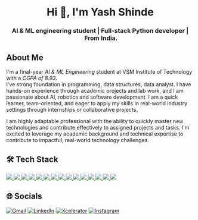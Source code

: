 <h1 align="center">Hi 👋, I'm Yash Shinde</h1>
<h3><p align="center">AI & ML engineering student | Full-stack Python developer | From India.</p></h3>


## About Me
I'm a final-year *AI & ML Engineering* student at VSM Institute of Technology with a *CGPA of 8.93*.  
I've strong foundation in programming, data structures, data analyst. I have hands-on experience through academic projects and lab work, and I am passionate about AI, robotics and software development. I am a quick learner, team-oriented, and eager to apply my skills in real-world industry settings through internships or collaborative projects.

I am highly adaptable professional with the ability to quickly master new technologies and contribute effectively to assigned projects and tasks.
I'm excited to leverage my academic background and technical expertise to contribute to impactful, real-world technology challenges.


## 🛠 Tech Stack   

<p align="left">
  <a href="https://developer.mozilla.org/en-US/docs/Web/HTML" target="_blank">
    <img src="https://img.shields.io/badge/-HTML5-E34F26?style=for-the-badge&logo=html5&logoColor=white" />
  </a>
  <a href="https://developer.mozilla.org/en-US/docs/Web/CSS" target="_blank">
    <img src="https://img.shields.io/badge/-CSS3-1572B6?style=for-the-badge&logo=css3&logoColor=white" />
  </a>
  <a href="https://developer.mozilla.org/en-US/docs/Web/JavaScript" target="_blank">
    <img src="https://img.shields.io/badge/-JavaScript-F7DF1E?style=for-the-badge&logo=javascript&logoColor=black" />
  </a>
  <a href="https://getbootstrap.com/" target="_blank">
    <img src="https://img.shields.io/badge/-Bootstrap-7952B3?style=for-the-badge&logo=bootstrap&logoColor=white" />
  </a>
  <a href="https://www.python.org/" target="_blank">
    <img src="https://img.shields.io/badge/-Python-3776AB?style=for-the-badge&logo=python&logoColor=white" />
  </a>
  <a href="https://www.djangoproject.com/" target="_blank">
    <img src="https://img.shields.io/badge/-Django-092E20?style=for-the-badge&logo=django&logoColor=white" />
  </a>
  <a href="https://www.mysql.com/" target="_blank">
    <img src="https://img.shields.io/badge/-MySQL-4479A1?style=for-the-badge&logo=mysql&logoColor=white" />
  </a>
  <a href="https://code.visualstudio.com/" target="_blank">
    <img src="https://img.shields.io/badge/-VS%20Code-007ACC?style=for-the-badge&logo=visual-studio-code&logoColor=white" />
  </a>
  <a href="https://git-scm.com/" target="_blank">
    <img src="https://img.shields.io/badge/-Git-F05032?style=for-the-badge&logo=git&logoColor=white" />
  </a>
  <a href="https://github.com/" target="_blank">
    <img src="https://img.shields.io/badge/-GitHub-181717?style=for-the-badge&logo=github&logoColor=white" />
  </a>
  <a href="https://numpy.org/" target="_blank">
    <img src="https://img.shields.io/badge/-NumPy-013243?style=for-the-badge&logo=numpy&logoColor=white" />
  </a>
  <a href="https://pandas.pydata.org/" target="_blank">
    <img src="https://img.shields.io/badge/-Pandas-150458?style=for-the-badge&logo=pandas&logoColor=white" />
  </a>
  <a href="https://matplotlib.org/" target="_blank">
    <img src="https://img.shields.io/badge/-Matplotlib-11557C?style=for-the-badge&logo=plotly&logoColor=white" />
  </a>
  <a href="https://scikit-learn.org/" target="_blank">
    <img src="https://img.shields.io/badge/-Scikit--learn-F7931E?style=for-the-badge&logo=scikitlearn&logoColor=white" />
  </a>
  <a href="https://pytorch.org/" target="_blank">
    <img src="https://img.shields.io/badge/-PyTorch-EE4C2C?style=for-the-badge&logo=pytorch&logoColor=white" />
  </a>
</p>



## 🌐 Socials  

[![Gmail](https://img.shields.io/badge/-Gmail-D14836?style=for-the-badge&logo=gmail&logoColor=white)](mailto:yashshinde570@gmail.com)
[![LinkedIn](https://img.shields.io/badge/-LinkedIn-0A66C2?style=for-the-badge&logo=linkedin&logoColor=white)](https://linkedin.com/in/yash-shinde-42853836b/?utm_source=share&utm_campaign=share_via&utm_content=profile&utm_medium=ios_app)
[![Xcelerator](https://img.shields.io/badge/-Xcelerator-0052CC?style=for-the-badge&logo=vintage-computer&logoColor=white)](https://vtu.xcelerator.co.in/profile/yashshinde570%40gmail.com)
[![Instagram](https://img.shields.io/badge/-Instagram-E4405F?style=for-the-badge&logo=instagram&logoColor=white)](https://www.instagram.com/yashx.in?igsh=c3JiN3M0ZnNvc3pu&utm_source=qr)  


